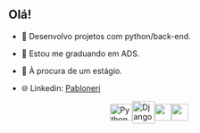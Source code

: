 ## Olá!

- 🔭 Desenvolvo projetos com python/back-end.
- 🌱 Estou me graduando em ADS.
- 💬 À procura de um estágio.


 - 🌐 Linkedin: <a href=https://www.linkedin.com/in/pabloneri-link/> Pabloneri <a/> 

         
 <div style="display: flex; align-items: center; justify-content: center;">
  <img alt="Python" height="30" width="40" src="https://cdn.jsdelivr.net/gh/devicons/devicon/icons/python/python-original-wordmark.svg" />
  <img alt="Django" width="40" src="https://img.shields.io/badge/-Django-092D1F?style=flat&logo=django&logoColor=fff" />
  <img src="https://cdn.jsdelivr.net/gh/devicons/devicon@latest/icons/fastapi/fastapi-original.svg" height="30" />
  <img src="https://cdn.jsdelivr.net/gh/devicons/devicon@latest/icons/flask/flask-original-wordmark.svg" height="30" />
          
          
</div>
          
